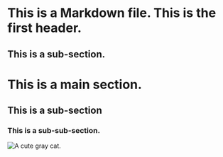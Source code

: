 # This is a Markdown file. This is the first header.
## This is a sub-section.
# This is a main section.
## This is a sub-section
### This is a sub-sub-section.
![A cute gray cat.](https://github.com/user-attachments/assets/05352e84-4f4b-4f1d-8e90-b3a43aecfd4a)
